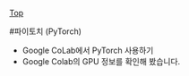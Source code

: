 [Top](../index.md)

#파이토치 (PyTorch)

- Google CoLab에서 PyTorch 사용하기
- Google Colab의 GPU 정보를 확인해 봤습니다.




